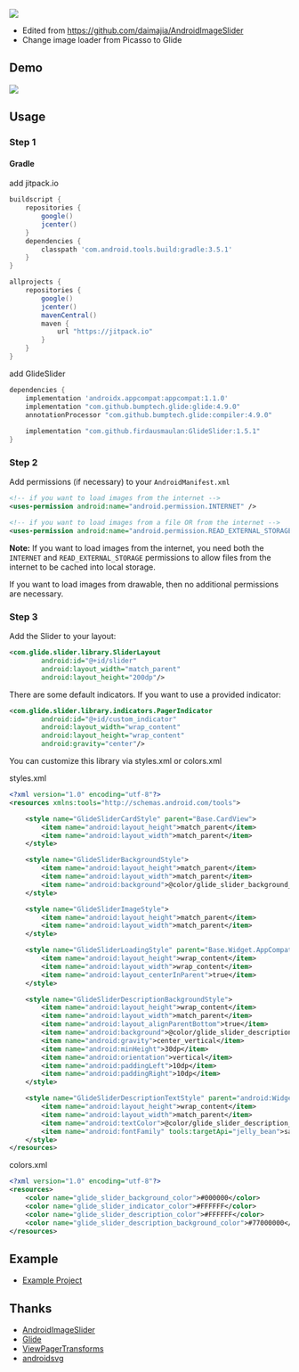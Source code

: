 [![](https://jitpack.io/v/firdausmaulan/glideslider.svg)](https://jitpack.io/#firdausmaulan/glideslider)

- Edited from https://github.com/daimajia/AndroidImageSlider
- Change image loader from Picasso to Glide
 
## Demo

![](https://s2.gifyu.com/images/glide_slider.gif)
 
## Usage

### Step 1

#### Gradle

add jitpack.io

```groovy
buildscript {
    repositories {
        google()
        jcenter()
    }
    dependencies {
        classpath 'com.android.tools.build:gradle:3.5.1'
    }
}

allprojects {
    repositories {
        google()
        jcenter()
        mavenCentral()
        maven {
            url "https://jitpack.io"
        }
    }
}
```

add GlideSlider

```groovy
dependencies {
    implementation 'androidx.appcompat:appcompat:1.1.0'
    implementation "com.github.bumptech.glide:glide:4.9.0"
    annotationProcessor "com.github.bumptech.glide:compiler:4.9.0"
    
    implementation "com.github.firdausmaulan:GlideSlider:1.5.1"
}
```

### Step 2

Add permissions (if necessary) to your `AndroidManifest.xml`

```xml
<!-- if you want to load images from the internet -->
<uses-permission android:name="android.permission.INTERNET" /> 

<!-- if you want to load images from a file OR from the internet -->
<uses-permission android:name="android.permission.READ_EXTERNAL_STORAGE" />
```

**Note:** If you want to load images from the internet, you need both the `INTERNET` and `READ_EXTERNAL_STORAGE` permissions to allow files from the internet to be cached into local storage.

If you want to load images from drawable, then no additional permissions are necessary.

### Step 3

Add the Slider to your layout:
 
```xml
<com.glide.slider.library.SliderLayout
        android:id="@+id/slider"
        android:layout_width="match_parent"
        android:layout_height="200dp"/>
```        
 
There are some default indicators. If you want to use a provided indicator:
 
```xml
<com.glide.slider.library.indicators.PagerIndicator
        android:id="@+id/custom_indicator"
        android:layout_width="wrap_content"
        android:layout_height="wrap_content"
        android:gravity="center"/>
```

You can customize this library via styles.xml or colors.xml

styles.xml
```xml
<?xml version="1.0" encoding="utf-8"?>
<resources xmlns:tools="http://schemas.android.com/tools">

    <style name="GlideSliderCardStyle" parent="Base.CardView">
        <item name="android:layout_height">match_parent</item>
        <item name="android:layout_width">match_parent</item>
    </style>

    <style name="GlideSliderBackgroundStyle">
        <item name="android:layout_height">match_parent</item>
        <item name="android:layout_width">match_parent</item>
        <item name="android:background">@color/glide_slider_background_color</item>
    </style>

    <style name="GlideSliderImageStyle">
        <item name="android:layout_height">match_parent</item>
        <item name="android:layout_width">match_parent</item>
    </style>

    <style name="GlideSliderLoadingStyle" parent="Base.Widget.AppCompat.ProgressBar">
        <item name="android:layout_height">wrap_content</item>
        <item name="android:layout_width">wrap_content</item>
        <item name="android:layout_centerInParent">true</item>
    </style>

    <style name="GlideSliderDescriptionBackgroundStyle">
        <item name="android:layout_height">wrap_content</item>
        <item name="android:layout_width">match_parent</item>
        <item name="android:layout_alignParentBottom">true</item>
        <item name="android:background">@color/glide_slider_description_background_color</item>
        <item name="android:gravity">center_vertical</item>
        <item name="android:minHeight">30dp</item>
        <item name="android:orientation">vertical</item>
        <item name="android:paddingLeft">10dp</item>
        <item name="android:paddingRight">10dp</item>
    </style>

    <style name="GlideSliderDescriptionTextStyle" parent="android:Widget.TextView">
        <item name="android:layout_height">wrap_content</item>
        <item name="android:layout_width">match_parent</item>
        <item name="android:textColor">@color/glide_slider_description_color</item>
        <item name="android:fontFamily" tools:targetApi="jelly_bean">sans-serif</item>
    </style>
</resources>
```

colors.xml
```xml
<?xml version="1.0" encoding="utf-8"?>
<resources>
    <color name="glide_slider_background_color">#000000</color>
    <color name="glide_slider_indicator_color">#FFFFFF</color>
    <color name="glide_slider_description_color">#FFFFFF</color>
    <color name="glide_slider_description_background_color">#77000000</color>
</resources>
```

## Example
- [Example Project](https://github.com/firdausmaulan/GlideSlider-Example)

## Thanks

- [AndroidImageSlider](https://github.com/daimajia/AndroidImageSlider)
- [Glide](https://github.com/bumptech/glide)
- [ViewPagerTransforms](https://github.com/ToxicBakery/ViewPagerTransforms)
- [androidsvg](https://code.google.com/archive/p/androidsvg/)
